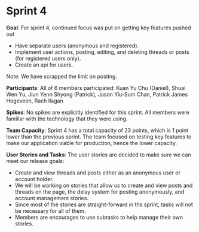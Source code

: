 # Sprint 4

**Goal**: For sprint 4, continued focus was put on getting key features pushed out

- Have separate users (anonymous and registered).
- Implement user actions, posting, editing, and deleting threads or posts (for registered users only).
- Create an api for users.

Note: We have scrapped the limit on posting.

**Participants**: All of 6 members participated: Kuan Yu Chu (Daniel), Shuai Wen Yu, Jiun Yenn Shyong (Patrick), Jason Yiu-Sum Chan, Patrick James Hogeveen, Rach Ilagan

**Spikes**: No spikes are explicitly identified for this sprint. All members were familiar with the technology that they were using.

**Team Capacity**: Sprint 4 has a total capacity of 23 points, which is 1 point lower than the previous sprint. The team focused on testing key features to make our application viable for production, hence the lower capacity.

**User Stories and Tasks**: The user stories are decided to make sure we can meet our release goals:

- Create and view threads and posts either as an anonymous user or account holder.
- We will be working on stories that allow us to create and view posts and threads on the page, the delay system for posting anonymously, and account management stories.
- Since most of the stories are straight-forward in ths sprint, tasks will not be necessary for all of them.
- Members are encourages to use subtasks to help manage their own stories.
